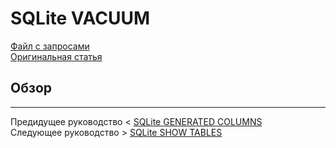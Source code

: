 # SQLite VACUUM #########################

[Файл с запросами][querys]   
[Оригинальная статья][origin]

[querys]: ./querys.sql
[origin]: https://www.sqlitetutorial.net/sqlite-vacuum/

## Обзор ##############################

---------------------------------------

Предидущее руководство < [SQLite GENERATED COLUMNS][prev]  
Следующее руководство > [SQLite SHOW TABLES][next]

[prev]: ../44_GeneratedColumns/translate.md
[next]: ../46_ShowTables/translate.md